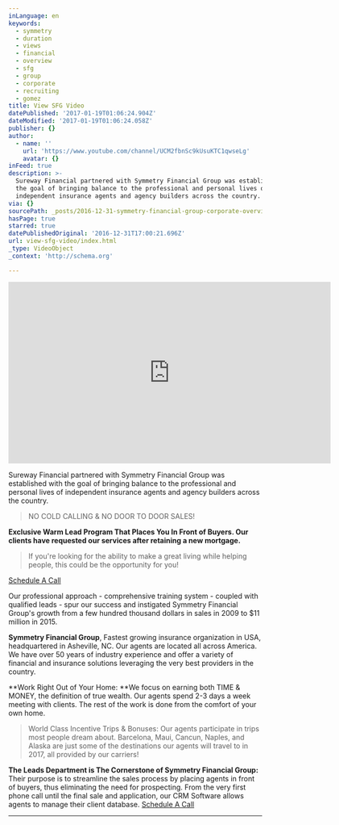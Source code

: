 ```yaml
---
inLanguage: en
keywords:
  - symmetry
  - duration
  - views
  - financial
  - overview
  - sfg
  - group
  - corporate
  - recruiting
  - gomez
title: View SFG Video
datePublished: '2017-01-19T01:06:24.904Z'
dateModified: '2017-01-19T01:06:24.058Z'
publisher: {}
author:
  - name: ''
    url: 'https://www.youtube.com/channel/UCM2fbnSc9kUsuKTC1qwseLg'
    avatar: {}
inFeed: true
description: >-
  Sureway Financial partnered with Symmetry Financial Group was established with
  the goal of bringing balance to the professional and personal lives of
  independent insurance agents and agency builders across the country.
via: {}
sourcePath: _posts/2016-12-31-symmetry-financial-group-corporate-overview.md
hasPage: true
starred: true
datePublishedOriginal: '2016-12-31T17:00:21.696Z'
url: view-sfg-video/index.html
_type: VideoObject
_context: 'http://schema.org'

---
```

<iframe src="https://cdn.embedly.com/widgets/media.html?src=https%3A%2F%2Fwww.youtube.com%2Fembed%2FMV8AUTd6C8U%3Ffeature%3Doembed&amp;url=http%3A%2F%2Fwww.youtube.com%2Fwatch%3Fv%3DMV8AUTd6C8U&amp;image=https%3A%2F%2Fi.ytimg.com%2Fvi%2FMV8AUTd6C8U%2Fhqdefault.jpg&amp;key=b7d04c9b404c499eba89ee7072e1c4f7&amp;type=text%2Fhtml&amp;schema=youtube" width="640" height="360" scrolling="no" frameborder="0" allowfullscreen="" style=""></iframe>

Sureway Financial partnered with Symmetry Financial Group was established with the goal of bringing balance to the professional and personal lives of independent insurance agents and agency builders across the country.

> NO COLD CALLING & NO DOOR TO DOOR SALES!

**Exclusive Warm Lead Program That Places You In Front of Buyers. Our clients have requested our services after retaining a new mortgage.**

> If you're looking for the ability to make a great living while helping people, this could be the opportunity for you!

[Schedule A Call][0]

Our professional approach - comprehensive training system - coupled with qualified leads - spur our success and instigated Symmetry Financial Group's growth from a few hundred thousand dollars in sales in 2009 to $11 million in 2015\.

**Symmetry Financial Group**, Fastest growing insurance organization in USA, headquartered in Asheville, NC. Our agents are located all across America. We have over 50 years of industry experience and offer a variety of financial and insurance solutions leveraging the very best providers in the country.

**Work Right Out of Your Home: **We focus on earning both TIME & MONEY, the definition of true wealth. Our agents spend 2-3 days a week meeting with clients. The rest of the work is done from the comfort of your own home.

> World Class Incentive Trips & Bonuses: Our agents participate in trips most people dream about. Barcelona, Maui, Cancun, Naples, and Alaska are just some of the destinations our agents will travel to in 2017, all provided by our carriers!

**The Leads Department is The Cornerstone of Symmetry Financial Group:** Their purpose is to streamline the sales process by placing agents in front of buyers, thus eliminating the need for prospecting. From the very first phone call until the final sale and application, our CRM Software allows agents to manage their client database.
[Schedule A Call][0]

---



[0]: https://calendly.com/surewaytolive